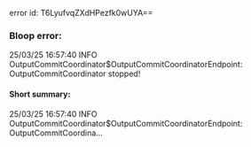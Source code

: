 error id: T6LyufvqZXdHPezfk0wUYA==
### Bloop error:

25/03/25 16:57:40 INFO OutputCommitCoordinator$OutputCommitCoordinatorEndpoint: OutputCommitCoordinator stopped!
#### Short summary: 

25/03/25 16:57:40 INFO OutputCommitCoordinator$OutputCommitCoordinatorEndpoint: OutputCommitCoordina...